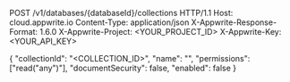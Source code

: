 POST /v1/databases/{databaseId}/collections HTTP/1.1
Host: cloud.appwrite.io
Content-Type: application/json
X-Appwrite-Response-Format: 1.6.0
X-Appwrite-Project: <YOUR_PROJECT_ID>
X-Appwrite-Key: <YOUR_API_KEY>

{
  "collectionId": "<COLLECTION_ID>",
  "name": "<NAME>",
  "permissions": ["read(\"any\")"],
  "documentSecurity": false,
  "enabled": false
}
